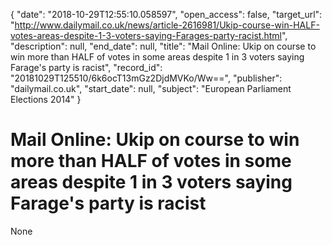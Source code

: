 {
  "date": "2018-10-29T12:55:10.058597", 
  "open_access": false, 
  "target_url": "http://www.dailymail.co.uk/news/article-2616981/Ukip-course-win-HALF-votes-areas-despite-1-3-voters-saying-Farages-party-racist.html", 
  "description": null, 
  "end_date": null, 
  "title": "Mail Online: Ukip on course to win more than HALF of votes in some areas despite 1 in 3 voters saying Farage's party is racist", 
  "record_id": "20181029T125510/6k6ocT13mGz2DjdMVKo/Ww==", 
  "publisher": "dailymail.co.uk", 
  "start_date": null, 
  "subject": "European Parliament Elections 2014"
}

# Mail Online: Ukip on course to win more than HALF of votes in some areas despite 1 in 3 voters saying Farage's party is racist

None